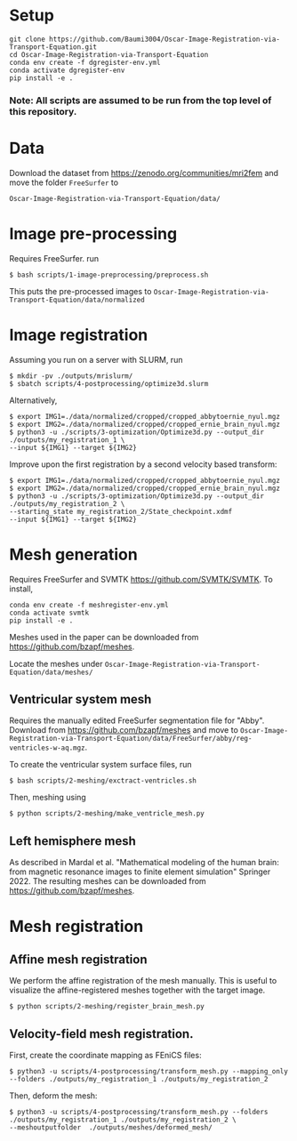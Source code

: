 # Setup

```
git clone https://github.com/Baumi3004/Oscar-Image-Registration-via-Transport-Equation.git
cd Oscar-Image-Registration-via-Transport-Equation
conda env create -f dgregister-env.yml
conda activate dgregister-env
pip install -e .
```

### Note: All scripts are assumed to be run from the top level of this repository.

# Data

Download the dataset from https://zenodo.org/communities/mri2fem and move the folder `FreeSurfer` to 
```
Oscar-Image-Registration-via-Transport-Equation/data/
```

# Image pre-processing

Requires FreeSurfer.
run 
```
$ bash scripts/1-image-preprocessing/preprocess.sh
```

This puts the pre-processed images to `Oscar-Image-Registration-via-Transport-Equation/data/normalized`

# Image registration

Assuming you run on a server with SLURM, run

```
$ mkdir -pv ./outputs/mrislurm/
$ sbatch scripts/4-postprocessing/optimize3d.slurm 
```

Alternatively,
```
$ export IMG1=./data/normalized/cropped/cropped_abbytoernie_nyul.mgz
$ export IMG2=./data/normalized/cropped/cropped_ernie_brain_nyul.mgz
$ python3 -u ./scripts/3-optimization/Optimize3d.py --output_dir ./outputs/my_registration_1 \
--input ${IMG1} --target ${IMG2}
```


Improve upon the first registration by a second velocity based transform:
```
$ export IMG1=./data/normalized/cropped/cropped_abbytoernie_nyul.mgz
$ export IMG2=./data/normalized/cropped/cropped_ernie_brain_nyul.mgz
$ python3 -u ./scripts/3-optimization/Optimize3d.py --output_dir ./outputs/my_registration_2 \
--starting_state my_registration_2/State_checkpoint.xdmf
--input ${IMG1} --target ${IMG2}
```

# Mesh generation


Requires FreeSurfer and SVMTK https://github.com/SVMTK/SVMTK. To install,

```
conda env create -f meshregister-env.yml
conda activate svmtk
pip install -e .
```


Meshes used in the paper can be downloaded from https://github.com/bzapf/meshes.

Locate the meshes under `Oscar-Image-Registration-via-Transport-Equation/data/meshes/`


## Ventricular system mesh

Requires the manually edited FreeSurfer segmentation file for "Abby". 
Download from https://github.com/bzapf/meshes and move to `Oscar-Image-Registration-via-Transport-Equation/data/FreeSurfer/abby/reg-ventricles-w-aq.mgz`.


To create the ventricular system surface files, run
```
$ bash scripts/2-meshing/exctract-ventricles.sh
```
Then, meshing using

```
$ python scripts/2-meshing/make_ventricle_mesh.py
```



## Left hemisphere mesh

As described in Mardal et al. "Mathematical modeling of the human brain: from magnetic resonance images to finite element simulation" Springer 2022.
The resulting meshes can be downloaded from https://github.com/bzapf/meshes.


# Mesh registration


## Affine mesh registration
We perform the affine registration of the mesh manually. 
This is useful to visualize the affine-registered meshes together with the target image.

```
$ python scripts/2-meshing/register_brain_mesh.py
```

## Velocity-field mesh registration.

First, create the coordinate mapping as FEniCS files:
```
$ python3 -u scripts/4-postprocessing/transform_mesh.py --mapping_only --folders ./outputs/my_registration_1 ./outputs/my_registration_2
```

Then, deform the mesh:
```
$ python3 -u scripts/4-postprocessing/transform_mesh.py --folders ./outputs/my_registration_1 ./outputs/my_registration_2 \
--meshoutputfolder  ./outputs/meshes/deformed_mesh/
```